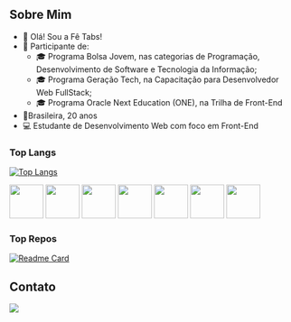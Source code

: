 ## Sobre Mim

- 👋 Olá! Sou a Fê Tabs!
- 🌱 Participante de:
  - 🎓 Programa Bolsa Jovem, nas categorias de Programação, Desenvolvimento de Software e Tecnologia da Informação;
  - 🎓 Programa Geração Tech, na Capacitação para Desenvolvedor Web FullStack;
  - 🎓 Programa Oracle Next Education (ONE), na Trilha de Front-End
- 📌Brasileira, 20 anos
- 💻 Estudante de Desenvolvimento Web com foco em Front-End

### Top Langs

[![Top Langs](https://github-readme-stats.vercel.app/api/top-langs/?username=fe-tabs&theme=radical&layout=compact&langs_count=10&locale=pt-br&hide=hack)](https://github.com/fe-tabs/)

<div style="display: inline-block;">
  <img height="60" src="https://cdn.jsdelivr.net/gh/devicons/devicon@latest/icons/html5/html5-original.svg" />
  <img height="60" src="https://cdn.jsdelivr.net/gh/devicons/devicon@latest/icons/css3/css3-original.svg" /> 
  <img height="60" src="https://cdn.jsdelivr.net/gh/devicons/devicon@latest/icons/bootstrap/bootstrap-original.svg" />
  <img height="60" src="https://cdn.jsdelivr.net/gh/devicons/devicon@latest/icons/javascript/javascript-original.svg" />
  <img height="60" src="https://cdn.jsdelivr.net/gh/devicons/devicon@latest/icons/typescript/typescript-original.svg" />
  <img height="60" src="https://cdn.jsdelivr.net/gh/devicons/devicon@latest/icons/react/react-original.svg" />
  <img height="60" src="https://cdn.jsdelivr.net/gh/devicons/devicon@latest/icons/php/php-original.svg" />
</div>

### Top Repos

[![Readme Card](https://github-readme-stats.vercel.app/api/pin/?username=fe-tabs&repo=nlw-expert-react&theme=radical&show_owner=true)](https://github.com/fe-tabs/nlw-expert-react)

## Contato

<div>
  <a href="https://www.linkedin.com/in/fernanda-santos-tabosa/" target="_blank">
    <img src="https://img.shields.io/badge/LinkedIn-0A66C2?logo=linkedin&logoColor=fff&style=flat-square" />
  </a>  
</div>

